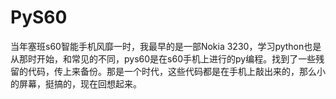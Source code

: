 # PyS60
当年塞班s60智能手机风靡一时，我最早的是一部Nokia 3230，学习python也是从那时开始，和常见的不同，pys60是在s60手机上进行的py编程。找到了一些残留的代码，传上来备份。那是一个时代，这些代码都是在手机上敲出来的，那么小的屏幕，挺搞的，现在回想起来。
